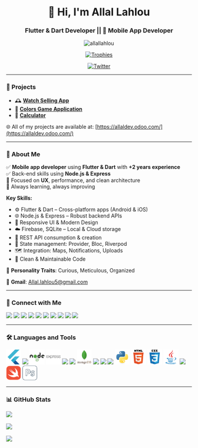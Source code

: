 <h1 align="center">👋 Hi, I'm Allal Lahlou</h1>
<h3 align="center"> Flutter & Dart Developer || 📱 Mobile App Developer</h3>

<p align="center">
  <img src="https://komarev.com/ghpvc/?username=allallahlou&label=Profile%20views&color=0e75b6&style=flat" alt="allallahlou" />
</p>

<p align="center">
  <a href="https://github.com/ryo-ma/github-profile-trophy">
    <img src="https://github-profile-trophy.vercel.app/?username=allallahlou" alt="Trophies" />
  </a>
</p>

<p align="center">
  <a href="https://twitter.com/samil28864" target="blank">
    <img src="https://img.shields.io/twitter/follow/samil28864?logo=twitter&style=for-the-badge" alt="Twitter" />
  </a>
</p>

---

### 🚀 Projects

- 🕰️ **[Watch Selling App](https://github.com/Allallahlou/App_E-eccommerce)**
- 🎨 **[Colors Game Application](https://github.com/Allallahlou/Color_Screen)**
- 🧮 **[Calculator](https://github.com/Allallahlou/CalculatrisApp)**

🌐 All of my projects are available at: [https://allaldev.odoo.com/](https://allaldev.odoo.com/)

---

### 💬 About Me

✅ **Mobile app developer** using **Flutter & Dart** with **+2 years experience**  
✅ Back-end skills using **Node.js & Express**  
🎯 Focused on **UX**, performance, and clean architecture  
🧠 Always learning, always improving

**Key Skills:**

- ⚙️ Flutter & Dart – Cross-platform apps (Android & iOS)  
- 🌐 Node.js & Express – Robust backend APIs  
- 🎨 Responsive UI & Modern Design  
- ☁️ Firebase, SQLite – Local & Cloud storage  
- 🔗 REST API consumption & creation  
- 🔄 State management: Provider, Bloc, Riverpod  
- 🗺️ Integration: Maps, Notifications, Uploads  
- 🧼 Clean & Maintainable Code

🧠 **Personality Traits**: Curious, Meticulous, Organized

📧 **Gmail**: Allal.lahlou5@gmail.com

---

### 🤝 Connect with Me

<p align="left">
<a href="https://dev.to/allal_lahlou_4f7feb0e549a" target="blank"><img src="https://raw.githubusercontent.com/rahuldkjain/github-profile-readme-generator/master/src/images/icons/Social/devto.svg" width="30" /></a>
<a href="https://twitter.com/samil28864" target="blank"><img src="https://raw.githubusercontent.com/rahuldkjain/github-profile-readme-generator/master/src/images/icons/Social/twitter.svg" width="30" /></a>
<a href="https://www.linkedin.com/in/allallahlouofficiel/" target="blank"><img src="https://raw.githubusercontent.com/rahuldkjain/github-profile-readme-generator/master/src/images/icons/Social/linked-in-alt.svg" width="30" /></a>
<a href="https://stackoverflow.com/users/26385108/allal-lahlou" target="blank"><img src="https://raw.githubusercontent.com/rahuldkjain/github-profile-readme-generator/master/src/images/icons/Social/stack-overflow.svg" width="30" /></a>
<a href="https://web.facebook.com/allallahlouofficiel1/" target="blank"><img src="https://raw.githubusercontent.com/rahuldkjain/github-profile-readme-generator/master/src/images/icons/Social/facebook.svg" width="30" /></a>
<a href="https://www.instagram.com/allallahlouofficiel/" target="blank"><img src="https://raw.githubusercontent.com/rahuldkjain/github-profile-readme-generator/master/src/images/icons/Social/instagram.svg" width="30" /></a>
<a href="https://dribbble.com/account/profile" target="blank"><img src="https://raw.githubusercontent.com/rahuldkjain/github-profile-readme-generator/master/src/images/icons/Social/dribbble.svg" width="30" /></a>
<a href="https://medium.com/@allal.lahlou5" target="blank"><img src="https://raw.githubusercontent.com/rahuldkjain/github-profile-readme-generator/master/src/images/icons/Social/medium.svg" width="30" /></a>
<a href="https://www.youtube.com/@allallahlouofficial" target="blank"><img src="https://raw.githubusercontent.com/rahuldkjain/github-profile-readme-generator/master/src/images/icons/Social/youtube.svg" width="30" /></a>
<a href="https://discord.com/channels/@me" target="blank"><img src="https://raw.githubusercontent.com/rahuldkjain/github-profile-readme-generator/master/src/images/icons/Social/discord.svg" width="30" /></a>
</p>

---

### 🛠️ Languages and Tools

<p align="left">
<img src="https://raw.githubusercontent.com/devicons/devicon/master/icons/flutter/flutter-original.svg" width="40" />
<img src="https://www.vectorlogo.zone/logos/dartlang/dartlang-icon.svg" width="40" />
<img src="https://raw.githubusercontent.com/devicons/devicon/master/icons/nodejs/nodejs-original-wordmark.svg" width="40" />
<img src="https://raw.githubusercontent.com/devicons/devicon/master/icons/express/express-original-wordmark.svg" width="40" />
<img src="https://www.vectorlogo.zone/logos/firebase/firebase-icon.svg" width="40" />
<img src="https://www.vectorlogo.zone/logos/sqlite/sqlite-icon.svg" width="40" />
<img src="https://raw.githubusercontent.com/devicons/devicon/master/icons/mongodb/mongodb-original-wordmark.svg" width="40" />
<img src="https://www.vectorlogo.zone/logos/git-scm/git-scm-icon.svg" width="40" />
<img src="https://www.vectorlogo.zone/logos/postman/postman-icon.svg" width="40" />
<img src="https://www.vectorlogo.zone/logos/figma/figma-icon.svg" width="40" />
<img src="https://raw.githubusercontent.com/devicons/devicon/master/icons/python/python-original.svg" width="40" />
<img src="https://raw.githubusercontent.com/devicons/devicon/master/icons/html5/html5-original-wordmark.svg" width="40" />
<img src="https://raw.githubusercontent.com/devicons/devicon/master/icons/css3/css3-original-wordmark.svg" width="40" />
<img src="https://raw.githubusercontent.com/devicons/devicon/master/icons/java/java-original.svg" width="40" />
<img src="https://www.vectorlogo.zone/logos/kotlinlang/kotlinlang-icon.svg" width="40" />
<img src="https://raw.githubusercontent.com/devicons/devicon/master/icons/swift/swift-original.svg" width="40" />
<img src="https://raw.githubusercontent.com/devicons/devicon/master/icons/photoshop/photoshop-line.svg" width="40" />
</p>

---

### 📊 GitHub Stats

<p align="left">
  <img src="https://github-readme-stats.vercel.app/api/top-langs?username=allallahlou&show_icons=true&locale=en&layout=compact" />
</p>
<p>
  <img src="https://github-readme-stats.vercel.app/api?username=allallahlou&show_icons=true&locale=en" />
</p>
<p>
  <img src="https://github-readme-streak-stats.herokuapp.com/?user=allallahlou" />
</p>
